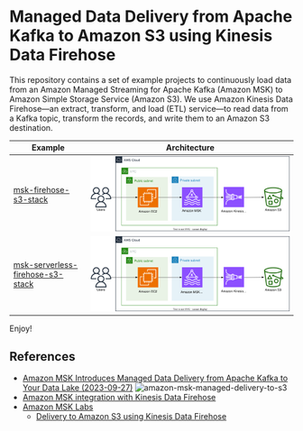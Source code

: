 # Managed Data Delivery from Apache Kafka to Amazon S3 using Kinesis Data Firehose

This repository contains a set of example projects to continuously load data from an Amazon Managed Streaming for Apache Kafka (Amazon MSK) to Amazon Simple Storage Service (Amazon S3).
We use Amazon Kinesis Data Firehose—an extract, transform, and load (ETL) service—to read data from a Kafka topic, transform the records, and write them to an Amazon S3 destination.

| Example | Architecture |
|---------|--------------|
| [msk-firehose-s3-stack](./msk-firehose-s3-stack/) | ![msk-firehose-s3-arch](./msk-firehose-s3-stack/msk-firehose-s3-arch.svg) |
| [msk-serverless-firehose-s3-stack](./msk-serverless-firehose-s3-stack/) | ![msk-serverless-firehose-s3-arch](./msk-serverless-firehose-s3-stack/msk-serverless-firehose-s3-arch.svg) |

Enjoy!


## References

 * [Amazon MSK Introduces Managed Data Delivery from Apache Kafka to Your Data Lake (2023-09-27)](https://aws.amazon.com/blogs/aws/amazon-msk-introduces-managed-data-delivery-from-apache-kafka-to-your-data-lake/)
   ![amazon-msk-managed-delivery-to-s3](https://d2908q01vomqb2.cloudfront.net/da4b9237bacccdf19c0760cab7aec4a8359010b0/2023/09/14/diagram-msk-v1.png)
 * [Amazon MSK integration with Kinesis Data Firehose](https://docs.aws.amazon.com/msk/latest/developerguide/integrations-kinesis-data-firehose.html)
 * [Amazon MSK Labs](https://catalog.workshops.aws/msk-labs/)
   * [Delivery to Amazon S3 using Kinesis Data Firehose](https://catalog.workshops.aws/msk-labs/en-US/amazon-kinesis-data-firehose-integration)
